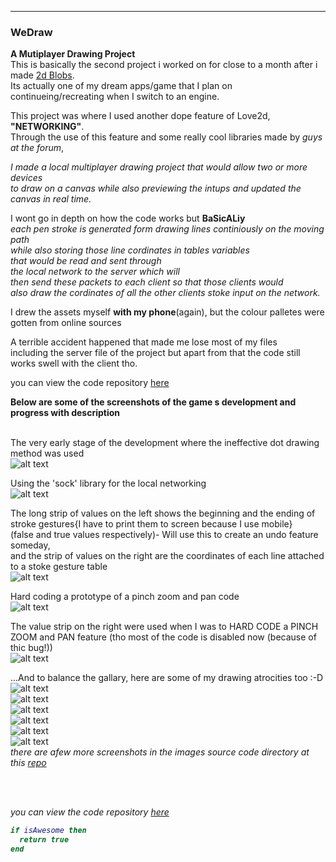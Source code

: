 ---

### WeDraw

 
**A Mutiplayer Drawing Project**  
This is basically the second project i worked on for close to a month after i made [2d Blobs](/2dBlobs_page).  
Its actually one of my dream apps/game that I plan on continueing/recreating when I switch to an engine.  

This project was where I used another dope feature of Love2d, <b>"NETWORKING"</b>.  
Through the use of this feature and some really cool	libraries made by <i>guys at the forum</i>,  

<i>I made a local multiplayer drawing project that would allow two or more devices  
to draw on a canvas while also previewing the intups and updated the canvas in real time.</i>  

I wont go in depth on how the code works but **BaSicALiy**  
<i>each pen stroke is generated form drawing lines continiously on the moving path  
while also storing those line cordinates in tables variables  
that would be read and sent through  
the local network to the server which will  
then send these packets to each client so that those clients would  
also draw the cordinates of all the other clients stoke input on the network.</i>  

I drew the assets myself <b>with my phone</b>(again), but the colour palletes were gotten from online sources  


A terrible accident happened that made me lose most of my files  
including the server file of the project but apart from that the code still works swell with the client tho.  


you can view the code repository [here](https://github.com/Rocket-007/WeDraw)  


<b>Below are some of the screenshots of the game s development and progress with description</b>  
<br>

The very early stage of the development where the ineffective dot drawing method was used<br>
![alt text](https://github.com/Rocket-007/Rocket-007.github.io/blob/master/images/WeDraw_IMGS/WeDraw_img1.jpg?raw=true)<br>


Using the 'sock' library for the local networking <br>
![alt text](https://github.com/Rocket-007/Rocket-007.github.io/blob/master/images/WeDraw_IMGS/WeDraw_img3.png?raw=true)<br>


The long strip of values on the left shows the beginning and the ending of stroke gestures{I have to print them to screen because I use mobile}  
(false and true values respectively)- Will use this to create an undo feature someday,  
and the strip of values on the right are the coordinates of each line attached to a stoke gesture table
<br>
![alt text](https://github.com/Rocket-007/Rocket-007.github.io/blob/master/images/WeDraw_IMGS/dummyDrawing9.png?raw=true)<br>


 Hard coding a prototype of a pinch zoom and pan code
<br>
![alt text](https://github.com/Rocket-007/Rocket-007.github.io/blob/master/images/WeDraw_IMGS/WeDraw_img8.png?raw=true)<br>


The value strip on the right were used when I was to HARD CODE a PINCH ZOOM and PAN feature (tho most of the code is disabled now (because of thic bug!))
<br>
![alt text](https://github.com/Rocket-007/Rocket-007.github.io/blob/master/images/WeDraw_IMGS/dummyDrawing12.png?raw=true)<br>
 


...And to balance the gallary, here are some of my drawing atrocities too :-D<br>
![alt text](https://github.com/Rocket-007/Rocket-007.github.io/blob/master/images/WeDraw_IMGS/dummyDrawing3.png?raw=true)<br>
![alt text](https://github.com/Rocket-007/Rocket-007.github.io/blob/master/images/WeDraw_IMGS/dummyDrawing16.png?raw=true)<br>
![alt text](https://github.com/Rocket-007/Rocket-007.github.io/blob/master/images/WeDraw_IMGS/dummyDrawing14.png?raw=true)<br>
![alt text](https://github.com/Rocket-007/Rocket-007.github.io/blob/master/images/WeDraw_IMGS/dummyDrawing13.png?raw=true)<br>
![alt text](https://github.com/Rocket-007/Rocket-007.github.io/blob/master/images/WeDraw_IMGS/dummyDrawing19.png?raw=true)<br>
![alt text](https://github.com/Rocket-007/Rocket-007.github.io/blob/master/images/WeDraw_IMGS/dummyDrawing23.png?raw=true)<br>
<i>there are afew more screenshots in the images source code directory at this [repo](https://github.com/Rocket-007/Rocket-007.github.io/blob/master/images/WeDraw_IMGS)<i/>

<br><br>









you can view the code repository [here](https://github.com/Rocket-007/WeDraw)
```lua
if isAwesome then
  return true
end
```
